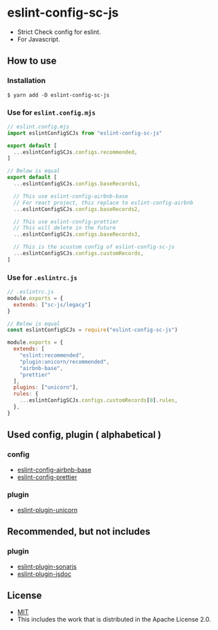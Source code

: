 # eslint-config-sc-js
- Strict Check config for eslint.
- For Javascript.

## How to use
### Installation

```shell
$ yarn add -D eslint-config-sc-js
```

### Use for `eslint.config.mjs`

```javascript
// eslint.config.mjs
import eslintConfigSCJs from "eslint-config-sc-js"

export default [
  ...eslintConfigSCJs.configs.recommended,
]

// Below is equal
export default [
  ...eslintConfigSCJs.configs.baseRecords1,

  // This use eslint-config-airbnb-base
  // For react project, this replace to eslint-config-airbnb
  ...eslintConfigSCJs.configs.baseRecords2,

  // This use eslint-config-prettier
  // This will delete in the future
  ...eslintConfigSCJs.configs.baseRecords3,

  // This is the scustom config of eslint-config-sc-js
  ...eslintConfigSCJs.configs.customRecords,
]
```

### Use for `.eslintrc.js`

```javascript
// .eslintrc.js
module.exports = {
  extends: ["sc-js/legacy"]
}

// Below is equal
const eslintConfigSCJs = require("eslint-config-sc-js")

module.exports = {
  extends: [
    "eslint:recommended",
    "plugin:unicorn/recommended",
    "airbnb-base",
    "prettier"
  ],
  plugins: ["unicorn"],
  rules: {
    ...eslintConfigSCJs.configs.customRecords[0].rules,
  },
}
```

## Used config, plugin ( alphabetical )
### config
- [eslint-config-airbnb-base](https://www.npmjs.com/package/eslint-config-airbnb-base)
- [eslint-config-prettier](https://www.npmjs.com/package/eslint-config-prettier)

### plugin
- [eslint-plugin-unicorn](https://www.npmjs.com/package/eslint-plugin-unicorn)

## Recommended, but not includes
### plugin
- [eslint-plugin-sonarjs](https://www.npmjs.com/package/eslint-plugin-sonarjs)
- [eslint-plugin-jsdoc](https://www.npmjs.com/package/eslint-plugin-jsdoc)

## License
- [MIT](LICENSE)
- This includes the work that is distributed in the Apache License 2.0.

